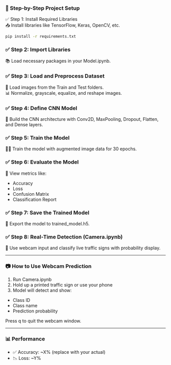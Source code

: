 ### 🧪 Step-by-Step Project Setup
✅ Step 1: Install Required Libraries<br>
📥 Install libraries like TensorFlow, Keras, OpenCV, etc.

```bash
pip install -r requirements.txt
```

### ✅ Step 2: Import Libraries
📚 Load necessary packages in your Model.ipynb.

### ✅ Step 3: Load and Preprocess Dataset
📂 Load images from the Train and Test folders.<br>
📊 Normalize, grayscale, equalize, and reshape images.

### ✅ Step 4: Define CNN Model
🧠 Build the CNN architecture with Conv2D, MaxPooling, Dropout, Flatten, and Dense layers.

### ✅ Step 5: Train the Model
🏋️‍♂️ Train the model with augmented image data for 30 epochs.

### ✅ Step 6: Evaluate the Model
🧾 View metrics like:

- Accuracy
- Loss
- Confusion Matrix
- Classification Report

### ✅ Step 7: Save the Trained Model
💾 Export the model to trained_model.h5.

### ✅ Step 8: Real-Time Detection (Camera.ipynb)
🎥 Use webcam input and classify live traffic signs with probability display.

---

### 📷 How to Use Webcam Prediction

1. Run Camera.ipynb
2. Hold up a printed traffic sign or use your phone
3. Model will detect and show:
- Class ID
- Class name
- Prediction probability

Press q to quit the webcam window.

---

### 📊 Performance

- ✅ Accuracy: ~X% (replace with your actual)
- 📉 Loss: ~Y%
